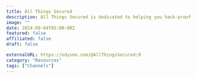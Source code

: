 ```yaml
---
title: All Things Secured
description: All Things Secured is dedicated to helping you hack-proof your digital life.
image: ""
date: 2024-09-04T05:00:00Z
featured: false
affiliated: false
draft: false

externalURL: https://odysee.com/@AllThingsSecured:9
category: "Resources"
tags: ["Channels"]
---
```

